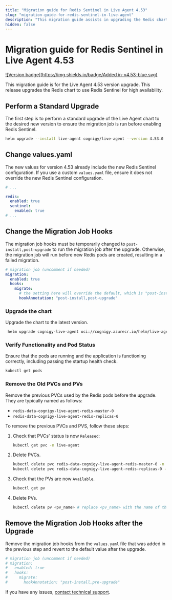 ```yaml
---
title: "Migration guide for Redis Sentinel in Live Agent 4.53" 
slug: "migration-guide-for-redis-sentinel-in-live-agent"
description: "This migration guide assists in upgrading the Redis chart to utilize Redis Sentinel for high availability in Live Agent version 4.53 and later versions."
hidden: false 
---
```


# Migration guide for Redis Sentinel in Live Agent 4.53

[![Version badge](https://img.shields.io/badge/Added in-v4.53-blue.svg)](../../../release-notes/4.53.md)

This migration guide is for the Live Agent 4.53 version upgrade. This release upgrades the Redis chart to use Redis Sentinel for high availability.

## Perform a Standard Upgrade

The first step is to perform a standard upgrade of the Live Agent chart to the desired new version to ensure the migration job is run before enabling Redis Sentinel.

```bash
helm upgrade --install live-agent cognigy/live-agent --version 4.53.0
```

## Change values.yaml

The new values for version 4.53 already include the new Redis Sentinel configuration. If you use a custom `values.yaml` file, ensure it does not override the new Redis Sentinel configuration.

```yaml
# ...

redis:
  enabled: true
  sentinel:
    enabled: true
# ...
```

## Change the Migration Job Hooks

The migration job hooks must be temporarily changed to `post-install,post-upgrade` to run the migration job after the upgrade. Otherwise, the migration job will run before new Redis pods are created, resulting in a failed migration.

```yaml
# migration job (uncomment if needed)
migration:
  enabled: true
  hooks:
    migrate:
      # the setting here will override the default, which is "post-install,pre-upgrade"
      hookAnnotation: "post-install,post-upgrade"
```

### Upgrade the chart

Upgrade the chart to the latest version.

```bash
 helm upgrade cognigy-live-agent oci://cognigy.azurecr.io/helm/live-agent --version X.X.X --namespace live-agent -f custom-values.yaml
```

### Verify Functionality and Pod Status

Ensure that the pods are running and the application is functioning correctly, including passing the startup health check.

```bash
kubectl get pods
```

### Remove the Old PVCs and PVs

Remove the previous PVCs used by the Redis pods before the upgrade. They are typically named as follows:

- `redis-data-cognigy-live-agent-redis-master-0`
- `redis-data-cognigy-live-agent-redis-replicas-0`

To remove the previous PVCs and PVS, follow these steps:

1. Check that PVCs' status is now `Released`:
   ```bash
   kubectl get pvc -n live-agent
   ```
2. Delete PVCs.
   ```bash
   kubectl delete pvc redis-data-cognigy-live-agent-redis-master-0 -n live-agent
   kubectl delete pvc redis-data-cognigy-live-agent-redis-replicas-0 -n live-agent
   ```
3. Check that the PVs are now `Available`.
   ```bash
   kubectl get pv
   ```
4. Delete PVs.
   ```bash
   kubectl delete pv <pv_name> # replace <pv_name> with the name of the PV associated with the deleted PVCs
   ```

## Remove the Migration Job Hooks after the Upgrade

Remove the migration job hooks from the `values.yaml` file that was added in the previous step and revert to the default value after the upgrade.

```yaml
# migration job (uncomment if needed)
# migration:
#   enabled: true
#   hooks:
#     migrate:
#       hookAnnotation: "post-install,pre-upgrade"
```

If you have any issues, [contact technical support](https://support.cognigy.com/hc/en-us/requests/new?).

